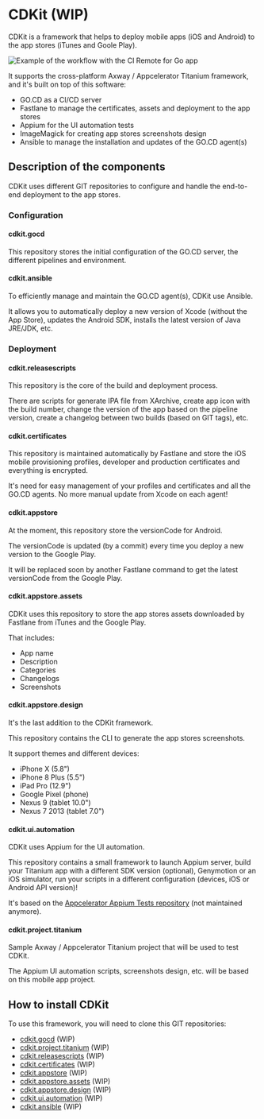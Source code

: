 # CDKit (WIP)

CDKit is a framework that helps to deploy mobile apps (iOS and Android) to the app stores (iTunes and Goole Play).

![Example of the workflow with the CI Remote for Go app](https://github.com/timoa/cdkit/raw/master/doc/img/visual-stream-map-example.png)

It supports the cross-platform Axway / Appcelerator Titanium framework, and it's built on top of this software:

- GO.CD as a CI/CD server
- Fastlane to manage the certificates, assets and deployment to the app stores
- Appium for the UI automation tests
- ImageMagick for creating app stores screenshots design
- Ansible to manage the installation and updates of the GO.CD agent(s)


## Description of the components

CDKit uses different GIT repositories to configure and handle the end-to-end deployment to the app stores.

### Configuration

#### cdkit.gocd

This repository stores the initial configuration of the GO.CD server, the different pipelines and environment.

#### cdkit.ansible

To efficiently manage and maintain the GO.CD agent(s), CDKit use Ansible.

It allows you to automatically deploy a new version of Xcode (without the App Store), updates the Android SDK, installs the latest version of Java JRE/JDK, etc.

### Deployment

#### cdkit.releasescripts

This repository is the core of the build and deployment process.

There are scripts for generate IPA file from XArchive, create app icon with the build number, change the version of the app based on the pipeline version, create a changelog between two builds (based on GIT tags), etc.

#### cdkit.certificates

This repository is maintained automatically by Fastlane and store the iOS mobile provisioning profiles, developer and production certificates and everything is encrypted.

It's need for easy management of your profiles and certificates and all the GO.CD agents. No more manual update from Xcode on each agent!

#### cdkit.appstore

At the moment, this repository store the versionCode for Android.

The versionCode is updated (by a commit) every time you deploy a new version to the Google Play.

It will be replaced soon by another Fastlane command to get the latest versionCode from the Google Play.

#### cdkit.appstore.assets

CDKit uses this repository to store the app stores assets downloaded by Fastlane from iTunes and the Google Play.

That includes:

- App name
- Description
- Categories
- Changelogs
- Screenshots

#### cdkit.appstore.design

It's the last addition to the CDKit framework.

This repository contains the CLI to generate the app stores screenshots.

It support themes and different devices:

- iPhone X (5.8")
- iPhone 8 Plus (5.5")
- iPad Pro (12.9")
- Google Pixel (phone)
- Nexus 9 (tablet 10.0")
- Nexus 7 2013 (tablet 7.0")

#### cdkit.ui.automation

CDKit uses Appium for the UI automation.

This repository contains a small framework to launch Appium server, build your Titanium app with a different SDK version (optional), Genymotion or an iOS simulator, run your scripts in a different configuration (devices, iOS or Android API version)!

It's based on the [Appcelerator Appium Tests repository](https://github.com/appcelerator/appium-tests) (not maintained anymore).

#### cdkit.project.titanium

Sample Axway / Appcelerator Titanium project that will be used to test CDKit.

The Appium UI automation scripts, screenshots design, etc. will be based on this mobile app project.


## How to install CDKit
To use this framework, you will need to clone this GIT repositories:
- [cdkit.gocd](https://github.com/timoa/cdkit.gocd) (WIP)
- [cdkit.project.titanium](https://github.com/timoa/cdkit.project.titanium) (WIP)
- [cdkit.releasescripts](https://github.com/timoa/cdkit.releasescripts) (WIP)
- [cdkit.certificates](https://github.com/timoa/cdkit.certificates) (WIP)
- [cdkit.appstore](https://github.com/timoa/cdkit.appstore) (WIP)
- [cdkit.appstore.assets](https://github.com/timoa/cdkit.appstore.assets) (WIP)
- [cdkit.appstore.design](https://github.com/timoa/cdkit.appstore.design) (WIP)
- [cdkit.ui.automation](https://github.com/timoa/cdkit.ui.automation) (WIP)
- [cdkit.ansible](https://github.com/timoa/cdkit.ansible) (WIP)
